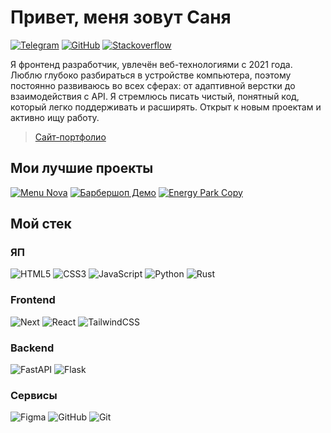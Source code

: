 # Привет, меня зовут Саня

[![Telegram](https://img.shields.io/badge/-@thisDevSasha-2675a6?style=flat&logo=telegram&logoColor=ffffff)](https://t.me/thisDevSasha)
[![GitHub](https://img.shields.io/badge/-@thisSasha-171717?style=flat&logo=github)](https://github.com/thisSasha)
[![Stackoverflow](https://img.shields.io/badge/-@thisSasha-e65100?style=flat&logo=stackoverflow&logoColor=ffffff)](https://ru.stackoverflow.com/users/543121/thissasha)

Я фронтенд разработчик, увлечён веб-технологиями с 2021 года. Люблю глубоко разбираться в устройстве компьютера, поэтому постоянно развиваюсь во всех сферах: от адаптивной верстки до взаимодействия с API. Я стремлюсь писать чистый, понятный код, который легко поддерживать и расширять. Открыт к новым проектам и активно ищу работу.

> [Сайт-портфолио](https://thisSasha.github.io/)

## Мои лучшие проекты

[![Menu Nova](https://svg.bookmark.style/api?url=https://github.com/menuNova/index&mode=light&style=horizontal)](https://github.com/menuNova/index)
[![Барбершоп Демо](https://svg.bookmark.style/api?url=https://github.com/thisSasha/barberShop_demo&mode=light&style=horizontal)](https://github.com/thisSasha/barberShop_demo)
[![Energy Park Copy](https://svg.bookmark.style/api?url=https://github.com/thisSasha/energy-park_copy&mode=light&style=horizontal)](https://energypark-copy.onrender.com) 

## Мой стек

### ЯП

![HTML5](https://img.shields.io/badge/-HTML5-%23E44D27?style=flat&logo=html5&logoColor=ffffff)
![CSS3](https://img.shields.io/badge/-CSS3-%231572B6?style=flat&logo=css&logoColor=ffffff)
![JavaScript](https://img.shields.io/badge/-JavaScript-%23F7DF1E?style=flat&logo=javascript&logoColor=000000)
![Python](https://img.shields.io/badge/-Python-%233776AB?style=flat&logo=python&logoColor=ffffff)
![Rust](https://img.shields.io/badge/-Rust-%23b22234?style=flat&logo=rust&logoColor=ffffff)

### Frontend

![Next](https://img.shields.io/badge/-Next-%23181717?style=flat&logo=next.js&logoColor=ffffff)
![React](https://img.shields.io/badge/-React-%2390e4fb?style=flat&logo=react&logoColor=000000)
![TailwindCSS](https://img.shields.io/badge/-TailwindCSS-%231a202c?style=flat-square&logo=tailwind-css)


### Backend

![FastAPI](https://img.shields.io/badge/-FastAPI-%23008987?style=flat&logo=fastapi&logoColor=ffffff)
![Flask](https://img.shields.io/badge/-Flask-%23181717?style=flat&logo=flask&logoColor=ffffff)



### Сервисы
![Figma](https://img.shields.io/badge/-Figma-%23F24E1E?style=flat&logo=figma&logoColor=ffffff)
![GitHub](https://img.shields.io/badge/-GitHub-%23181717?style=flat&logo=github&logoColor=ffffff)
![Git](https://img.shields.io/badge/-Git-%23F24E1E?style=flat&logo=git&logoColor=ffffff)